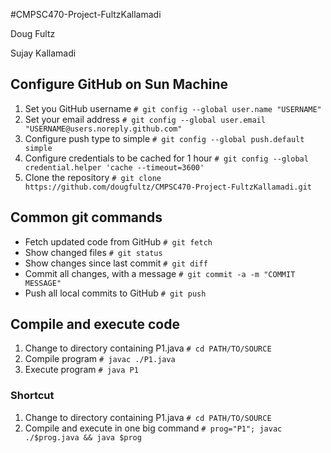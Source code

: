 #CMPSC470-Project-FultzKallamadi

Doug Fultz

Sujay Kallamadi

## Configure GitHub on Sun Machine
1. Set you GitHub username
`# git config --global user.name "USERNAME"`
2. Set your email address
`# git config --global user.email "USERNAME@users.noreply.github.com"`
3. Configure push type to simple
`# git config --global push.default simple`
4. Configure credentials to be cached for 1 hour
`# git config --global credential.helper 'cache --timeout=3600'`
4. Clone the repository
`# git clone https://github.com/dougfultz/CMPSC470-Project-FultzKallamadi.git`

## Common git commands
- Fetch updated code from GitHub
`# git fetch`
- Show changed files
`# git status`
- Show changes since last commit
`# git diff`
- Commit all changes, with a message
`# git commit -a -m "COMMIT MESSAGE"`
- Push all local commits to GitHub
`# git push`

## Compile and execute code
1. Change to directory containing P1.java
`# cd PATH/TO/SOURCE`
2. Compile program
`# javac ./P1.java`
3. Execute program
`# java P1`

### Shortcut
1. Change to directory containing P1.java
`# cd PATH/TO/SOURCE`
2. Compile and execute in one big command
`# prog="P1"; javac ./$prog.java && java $prog`
